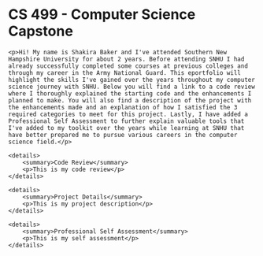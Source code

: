 
<html>
<head>
    <link rel="stylesheet" href="style.css">
    <title>CS 499 - Computer Science Capstone</title>
</head>
<body>

<div class="overlay"></div>

<div class="content">
    <h1>CS 499 - Computer Science Capstone</h1>

    <p>Hi! My name is Shakira Baker and I've attended Southern New Hampshire University for about 2 years. Before attending SNHU I had already successfully completed some courses at previous colleges and through my career in the Army National Guard. This eportfolio will highlight the skills I've gained over the years throughout my computer science journey with SNHU. Below you will find a link to a code review where I thoroughly explained the starting code and the enhancements I planned to make. You will also find a description of the project with the enhancements made and an explanation of how I satisfied the 3 required categories to meet for this project. Lastly, I have added a Professional Self Assessment to further explain valuable tools that I've added to my toolkit over the years while learning at SNHU that have better prepared me to pursue various careers in the computer science field.</p>

    <details>
        <summary>Code Review</summary>
        <p>This is my code review</p>
    </details>

    <details>
        <summary>Project Details</summary>
        <p>This is my project description</p>
    </details>

    <details>
        <summary>Professional Self Assessment</summary>
        <p>This is my self assessment</p>
    </details>
</div>

</body>
</html>

